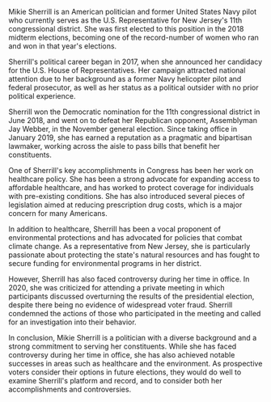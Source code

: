 Mikie Sherrill is an American politician and former United States Navy pilot who currently serves as the U.S. Representative for New Jersey's 11th congressional district. She was first elected to this position in the 2018 midterm elections, becoming one of the record-number of women who ran and won in that year's elections.

Sherrill's political career began in 2017, when she announced her candidacy for the U.S. House of Representatives. Her campaign attracted national attention due to her background as a former Navy helicopter pilot and federal prosecutor, as well as her status as a political outsider with no prior political experience.

Sherrill won the Democratic nomination for the 11th congressional district in June 2018, and went on to defeat her Republican opponent, Assemblyman Jay Webber, in the November general election. Since taking office in January 2019, she has earned a reputation as a pragmatic and bipartisan lawmaker, working across the aisle to pass bills that benefit her constituents.

One of Sherrill's key accomplishments in Congress has been her work on healthcare policy. She has been a strong advocate for expanding access to affordable healthcare, and has worked to protect coverage for individuals with pre-existing conditions. She has also introduced several pieces of legislation aimed at reducing prescription drug costs, which is a major concern for many Americans.

In addition to healthcare, Sherrill has been a vocal proponent of environmental protections and has advocated for policies that combat climate change. As a representative from New Jersey, she is particularly passionate about protecting the state's natural resources and has fought to secure funding for environmental programs in her district.

However, Sherrill has also faced controversy during her time in office. In 2020, she was criticized for attending a private meeting in which participants discussed overturning the results of the presidential election, despite there being no evidence of widespread voter fraud. Sherrill condemned the actions of those who participated in the meeting and called for an investigation into their behavior.

In conclusion, Mikie Sherrill is a politician with a diverse background and a strong commitment to serving her constituents. While she has faced controversy during her time in office, she has also achieved notable successes in areas such as healthcare and the environment. As prospective voters consider their options in future elections, they would do well to examine Sherrill's platform and record, and to consider both her accomplishments and controversies.
